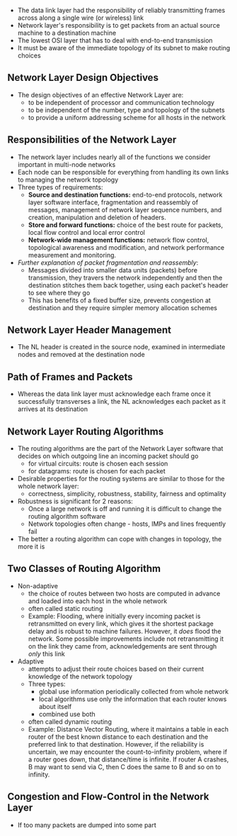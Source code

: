 - The data link layer had the responsibility of reliably transmitting frames across along a single wire (or wireless) link
- Network layer's responsibility is to get packets from an actual source machine to a destination machine
- The lowest OSI layer that has to deal with end-to-end transmission
- It must be aware of the immediate topology of its subnet to make routing choices

## Network Layer Design Objectives
- The design objectives of an effective Network Layer are:
	- to be independent of processor and communication technology
	- to be independent of the number, type and topology of the subnets
	- to provide a uniform addressing scheme for all hosts in the network

## Responsibilities of the Network Layer
- The network layer includes nearly all of the functions we consider important in multi-node networks
- Each node can be responsible for everything from handling its own links to managing the network topology
- Three types of requirements:
	- **Source and destination functions:** end-to-end protocols, network layer software interface, fragmentation and reassembly of messages, management of network layer sequence numbers, and creation, manipulation and deletion of headers.
	- **Store and forward functions:** choice of the best route for packets, local flow control and local error control
	- **Network-wide management functions:** network flow control, topological awareness and modification, and network performance measurement and monitoring.
- *Further explanation of packet fragmentation and reassembly*:
	- Messages divided into smaller data units (packets) before transmission, they travers the network independently and then the destination stitches them back together, using each packet's header to see where they go
	- This has benefits of a fixed buffer size, prevents congestion at destination and they require simpler memory allocation schemes

## Network Layer Header Management
- The NL header is created in the source node, examined in intermediate nodes and removed at the destination node

## Path of Frames and Packets
- Whereas the data link layer must acknowledge each frame once it successfully transverses a link, the NL acknowledges each packet as it arrives at its destination

## Network Layer Routing Algorithms
- The routing algorithms are the part of the Network Layer software that decides on which outgoing line an incoming packet should go
	- for virtual circuits: route is chosen each session
	- for datagrams: route is chosen for each packet
- Desirable properties for the routing systems are similar to those for the whole network layer:
	- correctness, simplicity, robustness, stability, fairness and optimality
- Robustness is significant for 2 reasons:
	- Once a large network is off and running it is difficult to change the routing algorithm software
	- Network topologies often change - hosts, IMPs and lines frequently fail
- The better a routing algorithm can cope with changes in topology, the more it is

## Two Classes of Routing Algorithm
- Non-adaptive
	- the choice of routes between two hosts are computed in advance and loaded into each host in the whole network
	- often called static routing
	- Example: Flooding, where initially every incoming packet is retransmitted on every link, which gives it the shortest package delay and is robust to machine failures. However, it *does* flood the network. Some possible improvements include not retransmitting it on the link they came from, acknowledgements are sent through *only* this link
- Adaptive
	- attempts to adjust their route choices based on their current knowledge of the network topology
	- Three types:
		- global use information periodically collected from whole network
		- local algorithms use only the information that each router knows about itself
		- combined use both
	- often called dynamic routing
	- Example: Distance Vector Routing, where it maintains a table in each router of the best known distance to each destination and the preferred link to that destination. However, if the reliability is uncertain, we may encounter the count-to-infinity problem, where if a router goes down, that distance/time is infinite. If router A crashes, B may want to send via C, then C does the same to B and so on to infinity. 

## Congestion and Flow-Control in the Network Layer
- If too many packets are dumped into some part